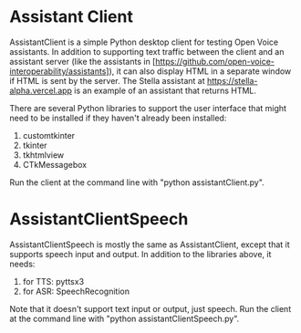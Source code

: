 # Assistant Client #

AssistantClient is a simple Python desktop client for testing Open Voice assistants. In addition to supporting text traffic between the client and an assistant server (like the assistants in [https://github.com/open-voice-interoperability/assistants]), it can also display HTML in a separate window if HTML is sent by the server.
The Stella assistant at https://stella-alpha.vercel.app is an example of an assistant that returns HTML.

There are several Python libraries to support the user interface that might need to be installed if they haven't already been installed:

1. customtkinter
2. tkinter
3. tkhtmlview
4. CTkMessagebox

Run the client at the command line with "python assistantClient.py".

# AssistantClientSpeech #
AssistantClientSpeech is mostly the same as AssistantClient, except that it supports speech input and output.
In addition to the libraries above, it needs: 
1. for TTS: pyttsx3
2. for ASR: SpeechRecognition

Note that it doesn't support text input or output, just speech.
Run the client at the command line with "python assistantClientSpeech.py".

